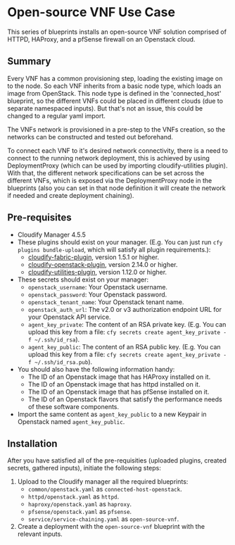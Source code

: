 # Open-source VNF Use Case

This series of blueprints installs an open-source VNF solution comprised of HTTPD, HAProxy, and a pfSense firewall on an Openstack cloud.

## Summary

Every VNF has a common provisioning step, loading the existing image on to the node. So each VNF inherits from a basic node type, which loads an image from OpenStack. This node type is defined in the 'connected_host' blueprint, so the different VNFs could be placed in different clouds (due to separate namespaced inputs). But that's not an issue, this could be changed to a regular yaml import.

The VNFs network is provisioned in a pre-step to the VNFs creation, so the networks can be constructed and tested out beforehand.

To connect each VNF to it's desired network connectivity, there is a need to connect to the running network deployment, this is achieved by using DeploymentProxy (which can be used by importing cloudify-utilities plugin). With that, the different network specifications can be set across the different VNFs, which is exposed via the DeploymentProxy node in the blueprints (also you can set in that node definition it will create the network if needed and create deployment chaining).

## Pre-requisites

* Cloudify Manager 4.5.5
* These plugins should exist on your manager. (E.g. You can just run `cfy plugins bundle-upload`, which will satisfy all plugin requirements.):
  * [cloudify-fabric-plugin](https://github.com/cloudify-cosmo/cloudify-fabric-plugin/releases), version 1.5.1 or higher.
  * [cloudify-openstack-plugin](https://github.com/cloudify-cosmo/cloudify-openstack-plugin/releases), version 2.14.0 or higher.
  * [cloudify-utilities-plugin](https://github.com/cloudify-incubator/cloudify-utilities-plugin/releases), version 1.12.0 or higher.
* These secrets should exist on your manager:
  * `openstack_username`: Your Openstack username.
  * `openstack_password`: Your Openstack password.
  * `openstack_tenant_name`: Your Openstack tenant name.
  * `openstack_auth_url`: The v2.0 or v3 authorization endpoint URL for your Openstack API service.
  * `agent_key_private`: The content of an RSA private key. (E.g. You can upload this key from a file: `cfy secrets create agent_key_private -f ~/.ssh/id_rsa`).
  * `agent_key_public`: The content of an RSA public key. (E.g. You can upload this key from a file: `cfy secrets create agent_key_private -f ~/.ssh/id_rsa.pub`).
* You should also have the following information handy:
  * The ID of an Openstack image that has HAProxy installed on it.
  * The ID of an Openstack image that has httpd installed on it.
  * The ID of an Openstack image that has pfSense installed on it.
  * The ID of an Openstack flavors that satisfy the performance needs of these software components.
* Import the same content as `agent_key_public` to a new Keypair in Openstack named `agent_key_public`.

## Installation

After you have satisfied all of the pre-requisities (uploaded plugins, created secrets, gathered inputs), initiate the following steps:

1. Upload to the Cloudify manager all the required blueprints:
    * `common/openstack.yaml` as `connected-host-openstack`.
    * `httpd/openstack.yaml` as `httpd`.
    * `haproxy/openstack.yaml` as `haproxy`.
    * `pfsense/openstack.yaml` as `pfsense`.
    * `service/service-chaining.yaml` as `open-source-vnf`.
1. Create a deployment with the `open-source-vnf` blueprint with the relevant inputs.
